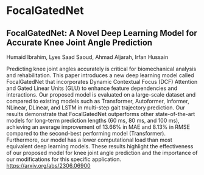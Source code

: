 # FocalGatedNet
## FocalGatedNet: A Novel Deep Learning Model for Accurate Knee Joint Angle Prediction
Humaid Ibrahim, Lyes Saad Saoud, Ahmad Aljarah, Irfan Hussain

Predicting knee joint angles accurately is critical for biomechanical analysis and rehabilitation. This paper introduces a new deep learning model called FocalGatedNet that incorporates Dynamic Contextual Focus (DCF) Attention and Gated Linear Units (GLU) to enhance feature dependencies and interactions. Our proposed model is evaluated on a large-scale dataset and compared to existing models such as Transformer, Autoformer, Informer, NLinear, DLinear, and LSTM in multi-step gait trajectory prediction. Our results demonstrate that FocalGatedNet outperforms other state-of-the-art models for long-term prediction lengths (60 ms, 80 ms, and 100 ms), achieving an average improvement of 13.66% in MAE and 8.13% in RMSE compared to the second-best performing model (Transformer). Furthermore, our model has a lower computational load than most equivalent deep learning models. These results highlight the effectiveness of our proposed model for knee joint angle prediction and the importance of our modifications for this specific application.
https://arxiv.org/abs/2306.06900
